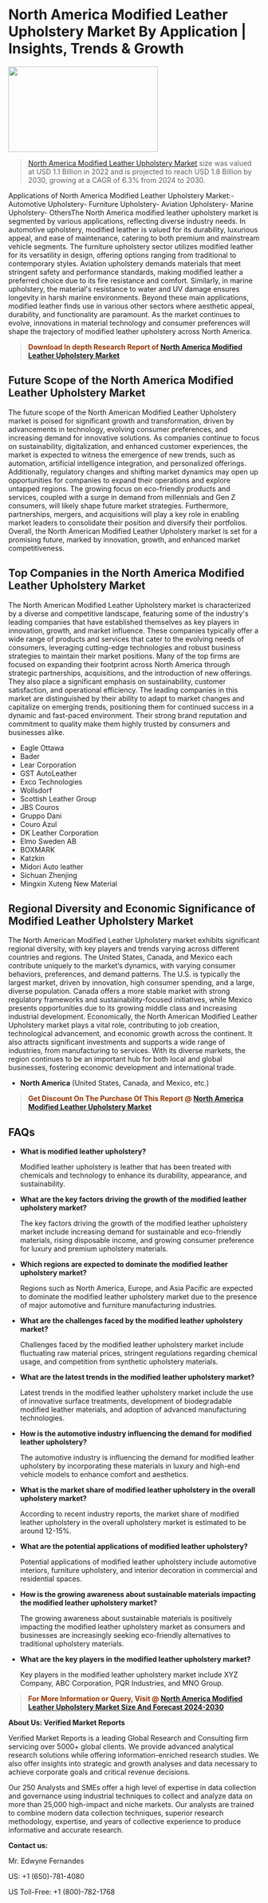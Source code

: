 <p><h1>North America Modified Leather Upholstery Market By Application | Insights, Trends & Growth</h1><p><img class="aligncenter size-medium wp-image-105565" src="https://ffe5etoiles.com/wp-content/uploads/2025/01/MST7-300x171.png" alt="" width="300" height="171" /></p><blockquote><p><a href="https://www.verifiedmarketreports.com/download-sample/?rid=414828&utm_source=Github-NA&utm_medium=362" target="_blank">North America Modified Leather Upholstery Market</a> size was valued at USD 1.1 Billion in 2022 and is projected to reach USD 1.8 Billion by 2030, growing at a CAGR of 6.3% from 2024 to 2030.</p></blockquote>Applications of North America Modified Leather Upholstery Market:- Automotive Upholstery- Furniture Upholstery- Aviation Upholstery- Marine Upholstery- OthersThe North America modified leather upholstery market is segmented by various applications, reflecting diverse industry needs. In automotive upholstery, modified leather is valued for its durability, luxurious appeal, and ease of maintenance, catering to both premium and mainstream vehicle segments. The furniture upholstery sector utilizes modified leather for its versatility in design, offering options ranging from traditional to contemporary styles. Aviation upholstery demands materials that meet stringent safety and performance standards, making modified leather a preferred choice due to its fire resistance and comfort. Similarly, in marine upholstery, the material's resistance to water and UV damage ensures longevity in harsh marine environments. Beyond these main applications, modified leather finds use in various other sectors where aesthetic appeal, durability, and functionality are paramount. As the market continues to evolve, innovations in material technology and consumer preferences will shape the trajectory of modified leather upholstery across North America.</p><blockquote><p><span style="color: #993300;"><strong>Download In depth Research Report of <a href="https://www.verifiedmarketreports.com/download-sample/?rid=414828&utm_source=Github-NA&utm_medium=362">North America Modified Leather Upholstery Market</a></strong></span></p></blockquote><h2>Future Scope of the North America Modified Leather Upholstery Market</h2><p>The future scope of the North American Modified Leather Upholstery market is poised for significant growth and transformation, driven by advancements in technology, evolving consumer preferences, and increasing demand for innovative solutions. As companies continue to focus on sustainability, digitalization, and enhanced customer experiences, the market is expected to witness the emergence of new trends, such as automation, artificial intelligence integration, and personalized offerings. Additionally, regulatory changes and shifting market dynamics may open up opportunities for companies to expand their operations and explore untapped regions. The growing focus on eco-friendly products and services, coupled with a surge in demand from millennials and Gen Z consumers, will likely shape future market strategies. Furthermore, partnerships, mergers, and acquisitions will play a key role in enabling market leaders to consolidate their position and diversify their portfolios. Overall, the North American Modified Leather Upholstery market is set for a promising future, marked by innovation, growth, and enhanced market competitiveness.</p><h2>Top Companies in the North America Modified Leather Upholstery Market</h2><p>The North American Modified Leather Upholstery market is characterized by a diverse and competitive landscape, featuring some of the industry's leading companies that have established themselves as key players in innovation, growth, and market influence. These companies typically offer a wide range of products and services that cater to the evolving needs of consumers, leveraging cutting-edge technologies and robust business strategies to maintain their market positions. Many of the top firms are focused on expanding their footprint across North America through strategic partnerships, acquisitions, and the introduction of new offerings. They also place a significant emphasis on sustainability, customer satisfaction, and operational efficiency. The leading companies in this market are distinguished by their ability to adapt to market changes and capitalize on emerging trends, positioning them for continued success in a dynamic and fast-paced environment. Their strong brand reputation and commitment to quality make them highly trusted by consumers and businesses alike.</p><p><ul><li>Eagle Ottawa </li><li> Bader </li><li> Lear Corporation </li><li> GST AutoLeather </li><li> Exco Technologies </li><li> Wollsdorf </li><li> Scottish Leather Group </li><li> JBS Couros </li><li> Gruppo Dani </li><li> Couro Azul </li><li> DK Leather Corporation </li><li> Elmo Sweden AB </li><li> BOXMARK </li><li> Katzkin </li><li> Midori Auto leather </li><li> Sichuan Zhenjing </li><li> Mingxin Xuteng New Material</li></ul></p><h2>Regional Diversity and Economic Significance of Modified Leather Upholstery Market</h2><p>The North American Modified Leather Upholstery market exhibits significant regional diversity, with key players and trends varying across different countries and regions. The United States, Canada, and Mexico each contribute uniquely to the market’s dynamics, with varying consumer behaviors, preferences, and demand patterns. The U.S. is typically the largest market, driven by innovation, high consumer spending, and a large, diverse population. Canada offers a more stable market with strong regulatory frameworks and sustainability-focused initiatives, while Mexico presents opportunities due to its growing middle class and increasing industrial development. Economically, the North American Modified Leather Upholstery market plays a vital role, contributing to job creation, technological advancement, and economic growth across the continent. It also attracts significant investments and supports a wide range of industries, from manufacturing to services. With its diverse markets, the region continues to be an important hub for both local and global businesses, fostering economic development and international trade.</p><ul> <li><strong>North America</strong> (United States, Canada, and Mexico, etc.)</li></ul><blockquote><p><span style="color: #993300;"><strong>Get Discount On The Purchase Of This Report @ <a href="https://www.verifiedmarketreports.com/ask-for-discount/?rid=414828&utm_source=Github-NA&utm_medium=362">North America Modified Leather Upholstery Market</a></strong></span></p></blockquote><h2>FAQs</h2><p><ul> <li> <strong>What is modified leather upholstery?</div><div></strong> <p>Modified leather upholstery is leather that has been treated with chemicals and technology to enhance its durability, appearance, and sustainability.</p> </li> <li> <strong>What are the key factors driving the growth of the modified leather upholstery market?</div><div></strong> <p>The key factors driving the growth of the modified leather upholstery market include increasing demand for sustainable and eco-friendly materials, rising disposable income, and growing consumer preference for luxury and premium upholstery materials.</p> </li> <li> <strong>Which regions are expected to dominate the modified leather upholstery market?</div><div></strong> <p>Regions such as North America, Europe, and Asia Pacific are expected to dominate the modified leather upholstery market due to the presence of major automotive and furniture manufacturing industries.</p> </li> <li> <strong>What are the challenges faced by the modified leather upholstery market?</div><div></strong> <p>Challenges faced by the modified leather upholstery market include fluctuating raw material prices, stringent regulations regarding chemical usage, and competition from synthetic upholstery materials.</p> </li> <li> <strong>What are the latest trends in the modified leather upholstery market?</div><div></strong> <p>Latest trends in the modified leather upholstery market include the use of innovative surface treatments, development of biodegradable modified leather materials, and adoption of advanced manufacturing technologies.</p> </li> <li> <strong>How is the automotive industry influencing the demand for modified leather upholstery?</div><div></strong> <p>The automotive industry is influencing the demand for modified leather upholstery by incorporating these materials in luxury and high-end vehicle models to enhance comfort and aesthetics.</p> </li> <li> <strong>What is the market share of modified leather upholstery in the overall upholstery market?</div><div></strong> <p>According to recent industry reports, the market share of modified leather upholstery in the overall upholstery market is estimated to be around 12-15%.</p> </li> <li> <strong>What are the potential applications of modified leather upholstery?</div><div></strong> <p>Potential applications of modified leather upholstery include automotive interiors, furniture upholstery, and interior decoration in commercial and residential spaces.</p> </li> <li> <strong>How is the growing awareness about sustainable materials impacting the modified leather upholstery market?</div><div></strong> <p>The growing awareness about sustainable materials is positively impacting the modified leather upholstery market as consumers and businesses are increasingly seeking eco-friendly alternatives to traditional upholstery materials.</p> </li> <li> <strong>What are the key players in the modified leather upholstery market?</div><div></strong> <p>Key players in the modified leather upholstery market include XYZ Company, ABC Corporation, PQR Industries, and MNO Group.</p> </li></ul></p><blockquote><p><span style="color: #993300;"><strong>For More Information or Query, Visit @ <a href="https://www.verifiedmarketreports.com/product/modified-leather-upholstery-market/">North America Modified Leather Upholstery Market Size And Forecast 2024-2030</a></strong></span></p></blockquote><p><strong>About Us: Verified Market Reports</strong></p><p>Verified Market Reports is a leading Global Research and Consulting firm servicing over 5000+ global clients. We provide advanced analytical research solutions while offering information-enriched research studies. We also offer insights into strategic and growth analyses and data necessary to achieve corporate goals and critical revenue decisions.</p><p>Our 250 Analysts and SMEs offer a high level of expertise in data collection and governance using industrial techniques to collect and analyze data on more than 25,000 high-impact and niche markets. Our analysts are trained to combine modern data collection techniques, superior research methodology, expertise, and years of collective experience to produce informative and accurate research.</p><p><strong>Contact us:</strong></p><p>Mr. Edwyne Fernandes</p><p>US: +1 (650)-781-4080</p><p>US Toll-Free: +1 (800)-782-1768</p>
